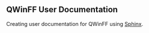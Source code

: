 QWinFF User Documentation
-------------------------

Creating user documentation for QWinFF using [Sphinx](http://sphinx-doc.org/).
